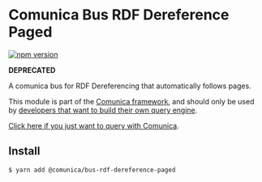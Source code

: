 # Comunica Bus RDF Dereference Paged

[![npm version](https://badge.fury.io/js/%40comunica%2Fbus-rdf-dereference-paged.svg)](https://www.npmjs.com/package/@comunica/bus-rdf-dereference-paged)

**DEPRECATED**

A comunica bus for RDF Dereferencing that automatically follows pages.

This module is part of the [Comunica framework](https://github.com/comunica/comunica),
and should only be used by [developers that want to build their own query engine](https://comunica.dev/docs/modify/).

[Click here if you just want to query with Comunica](https://comunica.dev/docs/query/).

## Install

```bash
$ yarn add @comunica/bus-rdf-dereference-paged
```
